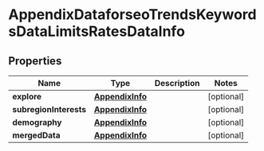 

# AppendixDataforseoTrendsKeywordsDataLimitsRatesDataInfo


## Properties

| Name | Type | Description | Notes |
|------------ | ------------- | ------------- | -------------|
|**explore** | [**AppendixInfo**](AppendixInfo.md) |  |  [optional] |
|**subregionInterests** | [**AppendixInfo**](AppendixInfo.md) |  |  [optional] |
|**demography** | [**AppendixInfo**](AppendixInfo.md) |  |  [optional] |
|**mergedData** | [**AppendixInfo**](AppendixInfo.md) |  |  [optional] |




